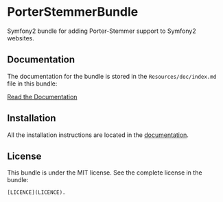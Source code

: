 PorterStemmerBundle
===================

Symfony2 bundle for adding Porter-Stemmer support to Symfony2 websites.


Documentation
-------------

The documentation for the bundle is stored in the `Resources/doc/index.md` file in this bundle:

[Read the Documentation](https://github.com/frodosghost/PorterStemmerBundle/blob/master/Resources/doc/index.md)

Installation
------------

All the installation instructions are located in the [documentation](https://github.com/frodosghost/AtomLoggerBundle/blob/master/Resources/doc/index.md).

License
-------

This bundle is under the MIT license. See the complete license in the bundle:

    [LICENCE](LICENCE).

